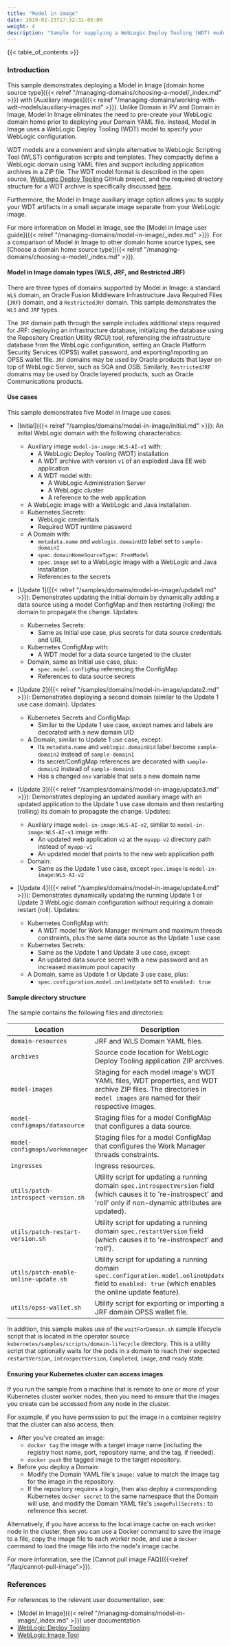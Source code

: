 ```yaml
---
title: "Model in image"
date: 2019-02-23T17:32:31-05:00
weight: 4
description: "Sample for supplying a WebLogic Deploy Tooling (WDT) model that the operator expands into a full domain home during runtime."
---
```


{{< table_of_contents >}}

### Introduction

This sample demonstrates deploying a Model in Image
[domain home source type]({{< relref "/managing-domains/choosing-a-model/_index.md" >}})
 with [Auxiliary images]({{< relref "/managing-domains/working-with-wdt-models/auxiliary-images.md" >}}).
Unlike Domain in PV and Domain in Image, Model in Image eliminates the need to pre-create
your WebLogic domain home prior to deploying your Domain YAML file.
Instead, Model in Image uses a
WebLogic Deploy Tooling (WDT) model to specify your WebLogic configuration.

WDT models are a convenient and simple alternative to WebLogic Scripting Tool (WLST) configuration scripts and templates. They compactly define a WebLogic domain using YAML files and support including application archives in a ZIP file. The WDT model format is described in the open source, [WebLogic Deploy Tooling](https://oracle.github.io/weblogic-deploy-tooling/) GitHub project, and the required directory structure for a WDT archive is specifically discussed [here](https://oracle.github.io/weblogic-deploy-tooling/concepts/archive/).

Furthermore, the Model in Image auxiliary image option allows you to supply your WDT artifacts
in a small separate image separate from your WebLogic image.

For more information on Model in Image, see the [Model in Image user guide]({{< relref "/managing-domains/model-in-image/_index.md" >}}). For a comparison of Model in Image to other domain home source types, see [Choose a domain home source type]({{< relref "/managing-domains/choosing-a-model/_index.md" >}}).

#### Model in Image domain types (WLS, JRF, and Restricted JRF)

There are three types of domains supported by Model in Image: a standard `WLS` domain, an Oracle Fusion Middleware Infrastructure Java Required Files (`JRF`) domain, and a `RestrictedJRF` domain. This sample demonstrates the `WLS` and `JRF` types.

The `JRF` domain path through the sample includes additional steps required for JRF: deploying an infrastructure database, initializing the database using the Repository Creation Utility (RCU) tool, referencing the infrastructure database from the WebLogic configuration, setting an Oracle Platform Security Services (OPSS) wallet password, and exporting/importing an OPSS wallet file. `JRF` domains may be used by Oracle products that layer on top of WebLogic Server, such as SOA and OSB. Similarly, `RestrictedJRF` domains may be used by Oracle layered products, such as Oracle Communications products.

#### Use cases

This sample demonstrates five Model in Image use cases:

- [Initial]({{< relref "/samples/domains/model-in-image/initial.md" >}}): An initial WebLogic domain with the following characteristics:

   - Auxiliary image `model-in-image:WLS-AI-v1` with:
     - A WebLogic Deploy Tooling (WDT) installation
     - A WDT archive with version `v1` of an exploded Java EE web application
     - A WDT model with:
       - A WebLogic Administration Server
       - A WebLogic cluster
       - A reference to the web application
   - A WebLogic image with a WebLogic and Java installation.
   - Kubernetes Secrets:
     - WebLogic credentials
     - Required WDT runtime password
   - A Domain with:
     - `metadata.name` and `weblogic.domainUID` label set to `sample-domain1`
     - `spec.domainHomeSourceType: FromModel`
     - `spec.image` set to a WebLogic image with a WebLogic and Java installation.
     - References to the secrets

- [Update 1]({{< relref "/samples/domains/model-in-image/update1.md" >}}): Demonstrates updating the initial domain by dynamically adding a data source using a model ConfigMap and then restarting (rolling) the domain to propagate the change. Updates:

   - Kubernetes Secrets:
     - Same as Initial use case, plus secrets for data source credentials and URL
   - Kubernetes ConfigMap with:
     - A WDT model for a data source targeted to the cluster
   - Domain, same as Initial use case, plus:
     - `spec.model.configMap` referencing the ConfigMap
     - References to data source secrets

- [Update 2]({{< relref "/samples/domains/model-in-image/update2.md" >}}): Demonstrates deploying a second domain (similar to the Update 1 use case domain). Updates:

  - Kubernetes Secrets and ConfigMap:
    - Similar to the Update 1 use case, except names and labels are decorated with a new domain UID
  - A Domain, similar to Update 1 use case, except:
    - Its `metadata.name` and `weblogic.domainUid` label become `sample-domain2` instead of `sample-domain1`
    - Its secret/ConfigMap references are decorated with `sample-domain2` instead of `sample-domain1`
    - Has a changed `env` variable that sets a new domain name

- [Update 3]({{< relref "/samples/domains/model-in-image/update3.md" >}}): Demonstrates deploying an updated auxiliary image with an updated application to the Update 1 use case domain and then restarting (rolling) its domain to propagate the change. Updates:

  - Auxiliary image `model-in-image:WLS-AI-v2`, similar to `model-in-image:WLS-AI-v1` image with:
    - An updated web application `v2` at the `myapp-v2` directory path instead of `myapp-v1`
    - An updated model that points to the new web application path
  - Domain:
    - Same as the Update 1 use case, except `spec.image` is `model-in-image:WLS-AI-v2`

- [Update 4]({{< relref "/samples/domains/model-in-image/update4.md" >}}): Demonstrates dynamically updating the running Update 1 or Update 3 WebLogic domain configuration without requiring a domain restart (roll). Updates:

   - Kubernetes ConfigMap with:
     - A WDT model for Work Manager minimum and maximum threads constraints, plus the same data source as the Update 1 use case
   - Kubernetes Secrets:
     - Same as the Update 1 and Update 3 use case, except:
     - An updated data source secret with a new password and an increased maximum pool capacity
   - A Domain, same as Update 1 or Update 3 use case, plus:
     - `spec.configuration.model.onlineUpdate` set to `enabled: true`

#### Sample directory structure

The sample contains the following files and directories:

Location | Description |
------------- | ----------- |
`domain-resources` | JRF and WLS Domain YAML files. |
`archives` | Source code location for WebLogic Deploy Tooling application ZIP archives. |
`model-images` | Staging for each model image's WDT YAML files, WDT properties, and WDT archive ZIP files. The directories in `model images` are named for their respective images. |
`model-configmaps/datasource` | Staging files for a model ConfigMap that configures a data source. |
`model-configmaps/workmanager` | Staging files for a model ConfigMap that configures the Work Manager threads constraints. |
`ingresses` | Ingress resources. |
`utils/patch-introspect-version.sh` | Utility script for updating a running domain `spec.introspectVersion` field (which causes it to 're-instrospect' and 'roll' only if non-dynamic attributes are updated). |
`utils/patch-restart-version.sh` | Utility script for updating a running domain `spec.restartVersion` field (which causes it to 're-instrospect' and 'roll'). |
`utils/patch-enable-online-update.sh` | Utility script for updating a running domain `spec.configuration.model.onlineUpdate` field to `enabled: true` (which enables the online update feature). |
`utils/opss-wallet.sh` | Utility script for exporting or importing a JRF domain OPSS wallet file. |

In addition, this sample makes use of the `waitForDomain.sh` sample lifecycle script
that is located in the operator source `kubernetes/samples/scripts/domain-lifecycle` directory.
This is a utility script that optionally waits for the pods in a domain
to reach their expected `restartVersion`, `introspectVersion`, `Completed`, `image`, and `ready` state.

#### Ensuring your Kubernetes cluster can access images

If you run the sample from a machine that is remote to one or more of your Kubernetes cluster worker nodes, then you need to ensure that the images you create can be accessed from any node in the cluster.

For example, if you have permission to put the image in a container registry that the cluster can also access, then:
  - After you've created an image:
    - `docker tag` the image with a target image name (including the registry host name, port, repository name, and the tag, if needed).
    - `docker push` the tagged image to the target repository.
  - Before you deploy a Domain:
    - Modify the Domain YAML file's `image:` value to match the image tag for the image in the repository.
    - If the repository requires a login, then also deploy a corresponding Kubernetes `docker secret` to the same namespace that the Domain will use, and modify the Domain YAML file's `imagePullSecrets:` to reference this secret.

Alternatively, if you have access to the local image cache on each worker node in the cluster, then you can use a Docker command to save the image to a file, copy the image file to each worker node, and use a `docker` command to load the image file into the node's image cache.

For more information, see the [Cannot pull image FAQ]({{<relref "/faq/cannot-pull-image">}}).

### References

For references to the relevant user documentation, see:
 - [Model in Image]({{< relref "/managing-domains/model-in-image/_index.md" >}}) user documentation
 - [WebLogic Deploy Tooling](https://oracle.github.io/weblogic-deploy-tooling/)
 - [WebLogic Image Tool](https://oracle.github.io/weblogic-image-tool/)
